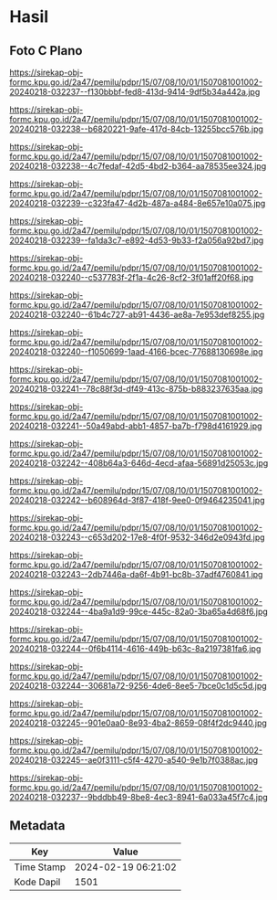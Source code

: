 # Hasil

## Foto C Plano

https://sirekap-obj-formc.kpu.go.id/2a47/pemilu/pdpr/15/07/08/10/01/1507081001002-20240218-032237--f130bbbf-fed8-413d-9414-9df5b34a442a.jpg

https://sirekap-obj-formc.kpu.go.id/2a47/pemilu/pdpr/15/07/08/10/01/1507081001002-20240218-032238--b6820221-9afe-417d-84cb-13255bcc576b.jpg

https://sirekap-obj-formc.kpu.go.id/2a47/pemilu/pdpr/15/07/08/10/01/1507081001002-20240218-032238--4c7fedaf-42d5-4bd2-b364-aa78535ee324.jpg

https://sirekap-obj-formc.kpu.go.id/2a47/pemilu/pdpr/15/07/08/10/01/1507081001002-20240218-032239--c323fa47-4d2b-487a-a484-8e657e10a075.jpg

https://sirekap-obj-formc.kpu.go.id/2a47/pemilu/pdpr/15/07/08/10/01/1507081001002-20240218-032239--fa1da3c7-e892-4d53-9b33-f2a056a92bd7.jpg

https://sirekap-obj-formc.kpu.go.id/2a47/pemilu/pdpr/15/07/08/10/01/1507081001002-20240218-032240--c537783f-2f1a-4c26-8cf2-3f01aff20f68.jpg

https://sirekap-obj-formc.kpu.go.id/2a47/pemilu/pdpr/15/07/08/10/01/1507081001002-20240218-032240--61b4c727-ab91-4436-ae8a-7e953def8255.jpg

https://sirekap-obj-formc.kpu.go.id/2a47/pemilu/pdpr/15/07/08/10/01/1507081001002-20240218-032240--f1050699-1aad-4166-bcec-77688130698e.jpg

https://sirekap-obj-formc.kpu.go.id/2a47/pemilu/pdpr/15/07/08/10/01/1507081001002-20240218-032241--78c88f3d-df49-413c-875b-b883237635aa.jpg

https://sirekap-obj-formc.kpu.go.id/2a47/pemilu/pdpr/15/07/08/10/01/1507081001002-20240218-032241--50a49abd-abb1-4857-ba7b-f798d4161929.jpg

https://sirekap-obj-formc.kpu.go.id/2a47/pemilu/pdpr/15/07/08/10/01/1507081001002-20240218-032242--408b64a3-646d-4ecd-afaa-56891d25053c.jpg

https://sirekap-obj-formc.kpu.go.id/2a47/pemilu/pdpr/15/07/08/10/01/1507081001002-20240218-032242--b608964d-3f87-418f-9ee0-0f9464235041.jpg

https://sirekap-obj-formc.kpu.go.id/2a47/pemilu/pdpr/15/07/08/10/01/1507081001002-20240218-032243--c653d202-17e8-4f0f-9532-346d2e0943fd.jpg

https://sirekap-obj-formc.kpu.go.id/2a47/pemilu/pdpr/15/07/08/10/01/1507081001002-20240218-032243--2db7446a-da6f-4b91-bc8b-37adf4760841.jpg

https://sirekap-obj-formc.kpu.go.id/2a47/pemilu/pdpr/15/07/08/10/01/1507081001002-20240218-032244--4ba9a1d9-99ce-445c-82a0-3ba65a4d68f6.jpg

https://sirekap-obj-formc.kpu.go.id/2a47/pemilu/pdpr/15/07/08/10/01/1507081001002-20240218-032244--0f6b4114-4616-449b-b63c-8a2197381fa6.jpg

https://sirekap-obj-formc.kpu.go.id/2a47/pemilu/pdpr/15/07/08/10/01/1507081001002-20240218-032244--30681a72-9256-4de6-8ee5-7bce0c1d5c5d.jpg

https://sirekap-obj-formc.kpu.go.id/2a47/pemilu/pdpr/15/07/08/10/01/1507081001002-20240218-032245--901e0aa0-8e93-4ba2-8659-08f4f2dc9440.jpg

https://sirekap-obj-formc.kpu.go.id/2a47/pemilu/pdpr/15/07/08/10/01/1507081001002-20240218-032245--ae0f3111-c5f4-4270-a540-9e1b7f0388ac.jpg

https://sirekap-obj-formc.kpu.go.id/2a47/pemilu/pdpr/15/07/08/10/01/1507081001002-20240218-032237--9bddbb49-8be8-4ec3-8941-6a033a45f7c4.jpg


## Metadata

| Key        | Value               |
| ---------- | ------------------- |
| Time Stamp | 2024-02-19 06:21:02 |
| Kode Dapil | 1501                |



